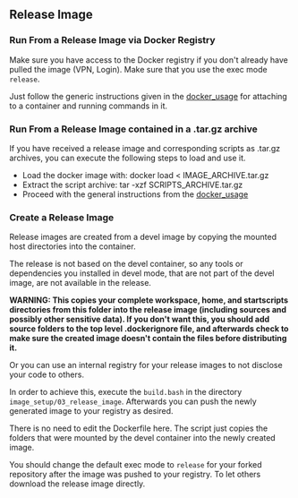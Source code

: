 ## Release Image

### Run From a Release Image via Docker Registry

Make sure you have access to the Docker registry if you don't already have pulled the image (VPN, Login).
Make sure that you use the exec mode `release`.

Just follow the generic instructions given in the [docker_usage](doc/020_Usage.md) for attaching to a container and running commands in it.

### Run From a Release Image contained in a .tar.gz archive

If you have received a release image and corresponding scripts as .tar.gz archives, you can execute the following steps to load and use it.

* Load the docker image with: docker load < IMAGE_ARCHIVE.tar.gz
* Extract the script archive: tar -xzf SCRIPTS_ARCHIVE.tar.gz
* Proceed with the general instructions from the [docker_usage](doc/020_Usage.md)

### Create a Release Image

Release images are created from a devel image by copying the mounted host directories into the container.

The release is not based on the devel container, so any tools or dependencies you installed in devel mode, that are not part of the devel image, are not available in the release.

__WARNING: This copies your complete workspace, home, and startscripts directories from this folder into the release image (including sources and possibly other sensitive data). If you don't want this, you should add source folders to the top level .dockerignore file, and afterwards check to make sure the created image doesn't contain the files before distributing it.__

Or you can use an internal registry for your release images to not disclose your code to others.

In order to achieve this, execute the `build.bash` in the directory `image_setup/03_release_image`. Afterwards you can push the newly generated image to your registry as desired.

There is no need to edit the Dockerfile here. The script just copies the folders that were mounted by the devel container into the newly created image.

You should change the default exec mode to `release` for your forked repository after the image was pushed to your registry. To let others download the release image directly.
